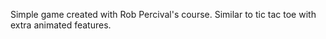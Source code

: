 Simple game created with Rob Percival's course. Similar to tic tac toe with extra animated features.
